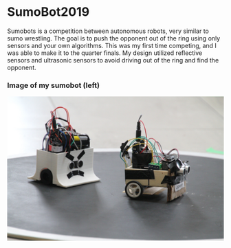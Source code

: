 # SumoBot2019

Sumobots is a competition between autonomous robots, very similar to sumo wrestling. The goal is to push the opponent out of the ring using only sensors and your own algorithms. This was my first time competing, and I was able to make it to the quarter finals. My design utilized reflective sensors and ultrasonic sensors to avoid driving out of the ring and find the opponent.


### Image of my sumobot (left)
<img src="https://github.com/brlnoble/SumoBot2019/blob/master/sumo_bot_2019.jpg" width="900">
